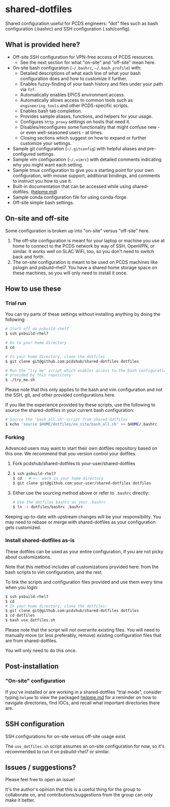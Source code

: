 # shared-dotfiles

Shared configuration useful for PCDS engineers: "dot" files such as bash
configuration (.bashrc) and SSH configuration (.ssh/config).

## What is provided here?

* Off-site SSH configuration for VPN-free access of PCDS resources.
    * See the next section for what "on-site" and "off-site" mean here.
* On-site bash configuration (`~/.bashrc`, `~/.bash_profile`) with:
    * Detailed descriptions of what each line of what your bash configuration
      does and how to customize it further.
    * Enables fuzzy-finding of your bash history and files under your path
      via ``fzf``.
    * Automatically enables EPICS environment access.
    * Automatically allows access to common tools such as `engineering_tools`
      and other PCDS-specific scripts.
    * Enables bash tab completion.
    * Provides sample aliases, functions, and helpers for your usage.
    * Configures `http_proxy` settings on hosts that need it.
    * Disables/reconfigures some functionality that might confuse new - or even
      well-seasoned users - at times.
    * Closing sections which suggest on how to expand or further customize
      your settings.
* Sample git configuration (`~/.gitconfig`) with helpful aliases and
  pre-configured settings.
* Sample vim configuration (`~/.vimrc`) with detailed comments indicating
  why you might want each setting.
* Sample tmux configuration to give you a starting point for your own
  configuration, with mouse support, additional bindings, and comments to
  instruct you how to use it.
* Built-in documentation that can be accessed while using shared-dotfiles.
  ([helpme.md](helpme.md))
* Sample conda configuration file for using conda-forge.
* Off-site simple bash settings.

## On-site and off-site

Some configuration is broken up into "on-site" versus "off-site" here.

1. The off-site configuration is meant for your laptop or machine you use at home
   to connect to the PCDS network by way of SSH, OpenVPN, or similar.
   It works well on SLAC WiFi, too, so you don't need to switch back and forth.
2. The on-site configuration is meant to be used on PCDS machines like pslogin
   and psbuild-rhel7.  You have a shared home storage space on these machines,
   so you will only need to install it once.

## How to use these

### Trial run

You can try parts of these settings without installing anything by doing the
following:

```bash
# Start off on psbuild-rhel7
$ ssh psbuild-rhel7

# Go to your home directory
$ cd

# In your home directory, clone the dotfiles
$ git clone git@github.com:pcdshub/shared-dotfiles dotfiles

# Run the "try me" script which enables access to the bash configuration
# provided by this repository:
$ ./try_me.sh
```

Please note that this only applies to the bash and vim configuration and not
the SSH, git, and other provided configurations here.

If you like the experience provided by these scripts, use the following to
source the shared-dotfiles in your current bash configuration:

```bash
# Source the 'bash_all.sh' script from shared-dotfiles
$ echo 'source $HOME/dotfiles/on_site/bash_all.sh' >> $HOME/.bashrc
```

### Forking

Advanced users may want to start their own dotfiles repository based on this
one. We recommend that you version control your dotfiles. 

1. Fork pcdshub/shared-dotfiles to your-user/shared-dotfiles
2. ```bash
   $ ssh psbuild-rhel7
   $ cd   # <-- work in your home directory
   $ git clone git@github.com:your-user/shared-dotfiles dotfiles
   ```
3. Either use the sourcing method above or refer to ``.bashrc`` directly:
   ```bash
   # Use the dotfiles bashrc as your .bashrc
   $ ln -s dotfiles/bashrc .bashrc
   ```

Keeping up-to-date with upstream changes will be your responsibility.  You
may need to rebase or merge with shared-dotfiles as your configuration
gets customized.

### Install shared-dotfiles as-is

These dotfiles can be used as your entire configuration, if you are not picky
about customizations.

Note that this method includes *all* customizations provided here: from
the bash scripts to vim configuration, and the rest.

To link the scripts and configuration files provided and use them every time
when you login:

```bash
$ ssh psbuild-rhel7
$ cd
# In your home directory, clone the dotfiles:
$ git clone git@github.com:pcdshub/shared-dotfiles dotfiles
$ cd dotfiles
$ bash use_dotfiles.sh
```

Please note that the script will *not* overwrite existing files.  You will need
to manually move (or less preferably, remove) existing configuration files that
are from shared-dotfiles.

You will only need to do this once.

## Post-installation

### "On-site" configuration

If you've installed or are working in a shared-dotfiles "trial mode", consider
typing ``helpme`` to view the packaged [helpme.md](helpme.md) for a reminder
on how to navigate directories, find IOCs, and recall what important
directories there are.

## SSH configuration

SSH configurations for on-site versus off-site usage exist.

The ``use_dotfiles.sh`` script assumes an on-site configuration for now,
so it's recommended to run it on psbuild-rhel7 or similar.

## Issues / suggestions?

Please feel free to open an issue!

It's the author's opinion that this is a useful thing for the group to
collaborate on, and contributions/suggestions from the group can only make it
better.
